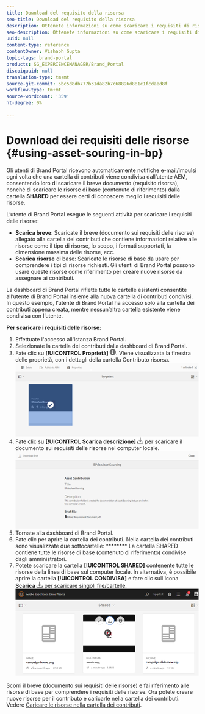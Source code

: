 ```yaml
---
title: Download del requisito della risorsa
seo-title: Download del requisito della risorsa
description: Ottenete informazioni su come scaricare i requisiti di risorse e le risorse di base in Brand Portal.
seo-description: Ottenete informazioni su come scaricare i requisiti di risorse e le risorse di base in Brand Portal.
uuid: null
content-type: reference
contentOwner: Vishabh Gupta
topic-tags: brand-portal
products: SG_EXPERIENCEMANAGER/Brand_Portal
discoiquuid: null
translation-type: tm+mt
source-git-commit: 5bc5d8db777b31da82b7c68896d881c1fcdaed8f
workflow-type: tm+mt
source-wordcount: '359'
ht-degree: 0%

---
```



# Download dei requisiti delle risorse {#using-asset-souring-in-bp}

Gli utenti di Brand Portal ricevono automaticamente notifiche e-mail/impulsi ogni volta che una cartella di contributi viene condivisa dall’utente AEM, consentendo loro di scaricare il breve documento (requisito risorsa), nonché di scaricare le risorse di base (contenuto di riferimento) dalla cartella **SHARED** per essere certi di conoscere meglio i requisiti delle risorse.

L’utente di Brand Portal esegue le seguenti attività per scaricare i requisiti delle risorse:

* **Scarica breve**: Scaricate il breve (documento sui requisiti delle risorse) allegato alla cartella dei contributi che contiene informazioni relative alle risorse come il tipo di risorse, lo scopo, i formati supportati, la dimensione massima delle risorse, ecc.
* **Scarica risorse** di base: Scaricate le risorse di base da usare per comprendere i tipi di risorse richiesti. Gli utenti di Brand Portal possono usare queste risorse come riferimento per creare nuove risorse da assegnare ai contributi.

La dashboard di Brand Portal riflette tutte le cartelle esistenti consentite all’utente di Brand Portal insieme alla nuova cartella di contributi condivisi. In questo esempio, l’utente di Brand Portal ha accesso solo alla cartella dei contributi appena creata, mentre nessun’altra cartella esistente viene condivisa con l’utente.

**Per scaricare i requisiti delle risorse:**

1. Effettuate l&#39;accesso all&#39;istanza Brand Portal.
1. Selezionate la cartella dei contributi dalla dashboard di Brand Portal.
1. Fate clic su **[!UICONTROL Proprietà]** ![](assets/properties.png). Viene visualizzata la finestra delle proprietà, con i dettagli della cartella Contributo risorsa.
   ![](assets/download-asset-requirement1.png)
1. Fate clic su **[!UICONTROL Scarica descrizione]** ![](assets/download.png) per scaricare il documento sui requisiti delle risorse nel computer locale.
   ![](assets/download-asset-requirement2.png)
1. Tornate alla dashboard di Brand Portal.
1. Fate clic per aprire la cartella dei contributi. Nella cartella dei contributi sono visualizzate due sottocartelle: ******** La cartella SHARED contiene tutte le risorse di base (contenuto di riferimento) condivise dagli amministratori.
1. Potete scaricare la cartella **[!UICONTROL SHARED]** contenente tutte le risorse della linea di base sul computer locale.
In alternativa, è possibile aprire la cartella **[!UICONTROL CONDIVISA]** e fare clic sull&#39;icona **Scarica** ![](assets/download.png) per scaricare singoli file/cartelle.
   ![](assets/download-asset-requirement3.png)

Scorri il breve (documento sui requisiti delle risorse) e fai riferimento alle risorse di base per comprendere i requisiti delle risorse. Ora potete creare nuove risorse per il contributo e caricarle nella cartella dei contributi. Vedere [Caricare le risorse nella cartella dei contributi](brand-portal-upload-assets-to-contribution-folder.md).

